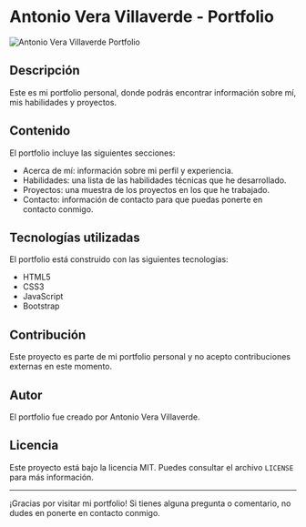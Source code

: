 # Antonio Vera Villaverde - Portfolio

![Antonio Vera Villaverde Portfolio](./img/portfolio-preview.png)

## Descripción

Este es mi portfolio personal, donde podrás encontrar información sobre mí, mis habilidades y proyectos.

## Contenido

El portfolio incluye las siguientes secciones:

- Acerca de mí: información sobre mi perfil y experiencia.
- Habilidades: una lista de las habilidades técnicas que he desarrollado.
- Proyectos: una muestra de los proyectos en los que he trabajado.
- Contacto: información de contacto para que puedas ponerte en contacto conmigo.

## Tecnologías utilizadas

El portfolio está construido con las siguientes tecnologías:

- HTML5
- CSS3
- JavaScript
- Bootstrap

## Contribución

Este proyecto es parte de mi portfolio personal y no acepto contribuciones externas en este momento.

## Autor

El portfolio fue creado por Antonio Vera Villaverde.

## Licencia

Este proyecto está bajo la licencia MIT. Puedes consultar el archivo `LICENSE` para más información.

---

¡Gracias por visitar mi portfolio! Si tienes alguna pregunta o comentario, no dudes en ponerte en contacto conmigo.
